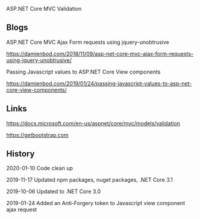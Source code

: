 ASP.NET Core MVC Validation

## Blogs

ASP.NET Core MVC Ajax Form requests using jquery-unobtrusive

https://damienbod.com/2018/11/09/asp-net-core-mvc-ajax-form-requests-using-jquery-unobtrusive/

Passing Javascript values to ASP.NET Core View components

https://damienbod.com/2019/01/24/passing-javascript-values-to-asp-net-core-view-components/

## Links

https://docs.microsoft.com/en-us/aspnet/core/mvc/models/validation

https://getbootstrap.com

## History

2020-01-10 Code clean up

2019-11-17 Updated npm packages, nuget packages, .NET Core 3.1

2019-10-06 Updated to .NET Core 3.0

2019-01-24 Added an Anti-Forgery token to Javascript view component ajax request